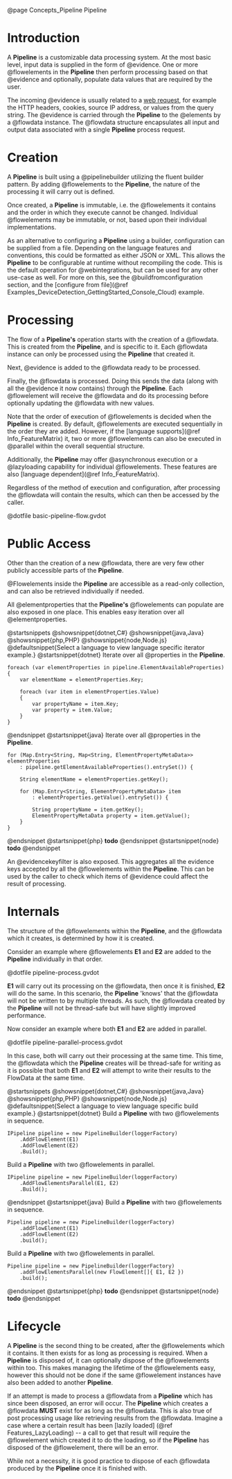 @page Concepts_Pipeline Pipeline

# Introduction

A **Pipeline** is a customizable data processing system. At the most basic level, input data is 
supplied in the form of @evidence. 
One or more @flowelements in the **Pipeline** then perform processing 
based on that @evidence and optionally, populate data values that 
are required by the user.

The incoming @evidence is usually related to a 
[web request](@term{WebRequest}), for example 
the HTTP headers, cookies, source IP address, or values from the query string.
The @evidence is carried through the **Pipeline** to the 
@elements by a @flowdata instance. 
The @flowdata structure encapsulates all input and output data associated 
with a single **Pipeline** process request.


# Creation

A **Pipeline** is built using a @pipelinebuilder
utilizing the fluent builder pattern. By adding @flowelements
to the **Pipeline**, the nature of the processing it will carry out is defined.

Once created, a **Pipeline** is immutable, i.e. the @flowelements
it contains and the order in which they execute cannot be changed. Individual 
@flowelements may be immutable, or not, based upon their
individual implementations.

As an alternative to configuring a **Pipeline** using a builder, configuration can be supplied from a file. 
Depending on the language features and conventions, this could be formatted as either JSON or XML.
This allows the **Pipeline** to be configurable at runtime without recompiling the code. This is the 
default operation for @webintegrations, but can be used for any other use-case
as well. 
For more on this, see the @buildfromconfiguration section, 
and the [configure from file](@ref Examples_DeviceDetection_GettingStarted_Console_Cloud) example.


# Processing

The flow of a **Pipeline's** operation starts with the creation of a @flowdata.
This is created from the **Pipeline**, and is specific to it. Each @flowdata instance
can only be processed using the **Pipeline** that created it.

Next, @evidence is added to the @flowdata ready 
to be processed.

Finally, the @flowdata is processed. 
Doing this sends the data (along with all the @evidence it
now contains) through the **Pipeline**. Each @flowelement will 
receive the @flowdata and do its processing before optionally updating the 
@flowdata with new values.

Note that the order of execution of @flowelements is decided when the
**Pipeline** is created.
By default, @flowelements are executed sequentially in the order
they are added. However, if the [language supports](@ref Info_FeatureMatrix) it, 
two or more @flowelements
can also be executed in @parallel within the overall sequential structure.

Additionally, the **Pipeline** may offer @asynchronous execution or a @lazyloading capability for individual 
@flowelements. These features are also [language dependent](@ref Info_FeatureMatrix).

Regardless of the method of execution and configuration, after processing the 
@flowdata will contain the results, which can then be accessed by the caller.


@dotfile basic-pipeline-flow.gvdot

# Public Access

Other than the creation of a new @flowdata, there are very few other 
publicly accessible parts of the **Pipeline**.

@Flowelements inside the **Pipeline** are accessible as 
a read-only collection, and can also be retrieved individually if needed.

All @elementproperties that the **Pipeline's** 
@flowelements can populate are also exposed in one place.
This enables easy iteration over all @elementproperties.

@startsnippets
@showsnippet{dotnet,C#}
@showsnippet{java,Java}
@showsnippet{php,PHP}
@showsnippet{node,Node.js}
@defaultsnippet{Select a language to view language specific iterator example.}
@startsnippet{dotnet}
Iterate over all @properties in the **Pipeline**.
```{cs}
foreach (var elementProperties in pipeline.ElementAvailableProperties)
{
    var elementName = elementProperties.Key;
    
    foreach (var item in elementProperties.Value)
    {
        var propertyName = item.Key;
        var property = item.Value;
    }
}
```
@endsnippet
@startsnippet{java}
Iterate over all @properties in the **Pipeline**.
```{java}
for (Map.Entry<String, Map<String, ElementPropertyMetaData>> elementProperties
    : pipeline.getElementAvailableProperties().entrySet()) {
    
    String elementName = elementProperties.getKey();
    
    for (Map.Entry<String, ElementPropertyMetaData> item
        : elementProperties.getValue().entrySet()) {
        
        String propertyName = item.getKey();
        ElementPropertyMetaData property = item.getValue();
    }
}
```
@endsnippet
@startsnippet{php}
**todo**
@endsnippet
@startsnippet{node}
**todo**
@endsnippet

An @evidencekeyfilter is also exposed. 
This aggregates all the evidence keys accepted by all the 
@flowelements within the **Pipeline**. 
This can be used by the caller to check which items of @evidence 
could affect the result of processing.


# Internals

The structure of the @flowelements within the 
**Pipeline**, and the @flowdata which it creates, is determined
by how it is created.

Consider an example where @flowelements **E1** 
and **E2** are added to the **Pipeline** individually in that order.

@dotfile pipeline-process.gvdot

**E1** will carry out its processing on the @flowdata, then 
once it is finished, **E2** will do the same. In this scenario, the **Pipeline** 'knows' 
that the @flowdata will not be written to by multiple threads.
As such, the @flowdata created by the **Pipeline** will not be
thread-safe but will have slightly improved performance.

Now consider an example where both **E1** and **E2** are added in parallel.

@dotfile pipeline-parallel-process.gvdot

In this case, both will carry out their processing at the same time. This time, the 
@flowdata
which the **Pipeline** creates will be thread-safe for writing as it is possible that both 
**E1** and **E2** will attempt to write their results to the FlowData at the same time.

<!--TODO: The above example is language-specific.-->

@startsnippets
@showsnippet{dotnet,C#}
@showsnippet{java,Java}
@showsnippet{php,PHP}
@showsnippet{node,Node.js}
@defaultsnippet{Select a language to view language specific build example.}
@startsnippet{dotnet}
Build a **Pipeline** with two @flowelements in sequence.
```{cs}
IPipeline pipeline = new PipelineBuilder(loggerFactory)
    .AddFlowElement(E1)
    .AddFlowElement(E2)
    .Build();
```
Build a **Pipeline** with two @flowelements in parallel.
```{cs}
IPipeline pipeline = new PipelineBuilder(loggerFactory)
    .AddFlowElementsParallel(E1, E2)
    .Build();
```
@endsnippet
@startsnippet{java}
Build a **Pipeline** with two @flowelements in sequence.
```{java}
Pipeline pipeline = new PipelineBuilder(loggerFactory)
    .addFlowElement(E1)
    .addFlowElement(E2)
    .build();
```
Build a **Pipeline** with two @flowelements in parallel.
```{java}
Pipeline pipeline = new PipelineBuilder(loggerFactory)
    .addFlowElementsParallel(new FlowElement[]{ E1, E2 })
    .build();
```
@endsnippet
@startsnippet{php}
**todo**
@endsnippet
@startsnippet{node}
**todo**
@endsnippet


# Lifecycle

A **Pipeline** is the second thing to be created, after the 
@flowelements which it contains. It then exists for
as long as processing is required. When a **Pipeline** is disposed of, it can optionally dispose
of the @flowelements within too. 
This makes managing the lifetime of the @flowelements
easy, however this should not be done if the same 
@flowelement instances have also been added to 
another **Pipeline**.

If an attempt is made to process a @flowdata from a **Pipeline**
which has since been disposed, an error
will occur. The **Pipeline** which creates a @flowdata **MUST** 
exist for as long as the @flowdata. This
is also true of post processing usage like retrieving results from the 
@flowdata. 
Imagine a case where a certain result has been [lazily loaded] (@ref Features_LazyLoading) -- 
a call to get that result will require the @flowelement
which created it to do the loading, so if the **Pipeline** has disposed of the 
@flowelement, there will be an error.

While not a necessity, it is good practice to dispose of each 
@flowdata produced by the **Pipeline** once
it is finished with.


<!--(TODO description on why memory management matters for languages that usually don't have to worry about it)-->
